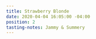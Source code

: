 ```yaml
---
title: Strawberry Blonde
date: 2020-04-04 16:05:00 -04:00
position: 2
tasting-notes: Jammy & Summery
---
```


